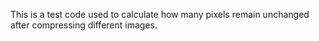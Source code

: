 This is a test code used to calculate how many pixels remain unchanged after compressing different images.
